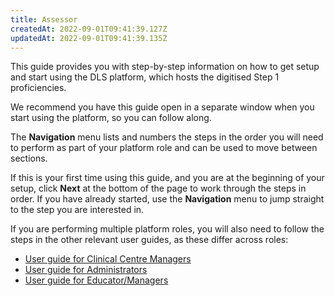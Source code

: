 ```yaml
---
title: Assessor
createdAt: 2022-09-01T09:41:39.127Z
updatedAt: 2022-09-01T09:41:39.135Z
---
```

This guide provides you with step-by-step information on how to get setup and start using the DLS platform, which hosts the digitised Step 1 proficiencies.  

We recommend you have this guide open in a separate window when you start using the platform, so you can follow along.  

The **Navigation** menu lists and numbers the steps in the order you will need to perform as part of your platform role and can be used to move between sections.  

If this is your first time using this guide, and you are at the beginning of your setup, click **Next** at the bottom of the page to work through the steps in order. If you have already started, use the **Navigation** menu to jump straight to the step you are interested in. 

If you are performing multiple platform roles, you will also need to follow the steps in the other relevant user guides, as these differ across roles:

- [User guide for Clinical Centre Managers](/user-guide/centremanager)
- [User guide for Administrators](/user-guide/administrator)
- [User guide for Educator/Managers](/user-guide/educator)

